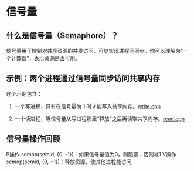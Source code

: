# 信号量
## 什么是信号量（Semaphore）？
信号量用于控制对共享资源的并发访问，可以实现进程间同步。你可以理解为“一个计数器”，表示资源是否可用。
## 示例：两个进程通过信号量同步访问共享内存
这个示例包含：
1. 一个写进程，只有在信号量为 1 时才能写入共享内存。[write.cpp](write.cpp)

2. 一个读进程，等信号量从写进程那里“释放”之后再读取共享内存。[read.cpp](read.cpp)

## 信号量操作回顾
P操作	semop(semid, {0, -1})：如果信号量值为0，则阻塞；否则减1
V操作	semop(semid, {0, +1})：释放资源，使其他进程能访问


